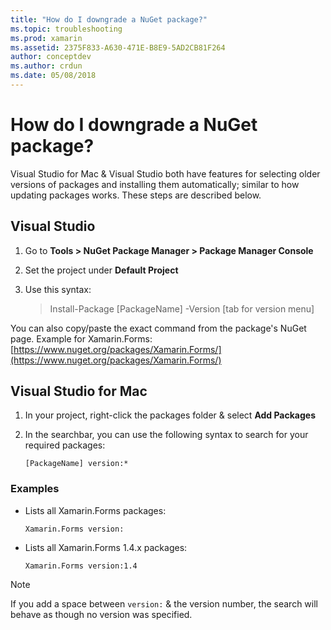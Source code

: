```yaml
---
title: "How do I downgrade a NuGet package?"
ms.topic: troubleshooting
ms.prod: xamarin
ms.assetid: 2375F833-A630-471E-B8E9-5AD2CB81F264
author: conceptdev
ms.author: crdun
ms.date: 05/08/2018
---
```


# How do I downgrade a NuGet package?

Visual Studio for Mac & Visual Studio both have features for selecting older versions of packages and installing them automatically; similar to how updating packages works. These steps are described below.

## Visual Studio

1. Go to **Tools > NuGet Package Manager > Package Manager Console**
2. Set the project under **Default Project**
3. Use this syntax:

    > Install-Package [PackageName] -Version [tab for version menu]

You can also copy/paste the exact command from the package's NuGet page. Example for Xamarin.Forms: [https://www.nuget.org/packages/Xamarin.Forms/](https://www.nuget.org/packages/Xamarin.Forms/)

## Visual Studio for Mac

1. In your project, right-click the packages folder & select **Add Packages**
2. In the searchbar, you can use the following syntax to search for your required packages:

    `[PackageName] version:*`

### Examples 

- Lists all Xamarin.Forms packages: 

    `Xamarin.Forms version:`

- Lists all Xamarin.Forms 1.4.x packages: 

    `Xamarin.Forms version:1.4`

> [!NOTE]
> If you add a space between `version:` & the version number, the search will behave as though no version was specified.
